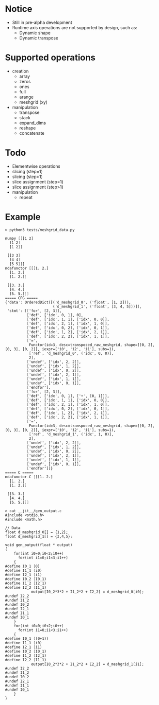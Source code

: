 # Notice
* Still in pre-alpha development
* Runtime axis operations are not supported by design, such as:
    * Dynamic shape
    * Dynamic transpose

# Supported operations
* creation
    * array
    * zeros
    * ones
    * full
    * arange
    * meshgrid (xy)
* manipulation
    * transpose
    * stack
    * expand_dims
    * reshape
    * concatenate

# Todo
* Elementwise operations
* slicing (step=1)
* slicing (step>1)
* slice assignment (step=1)
* slice assignment (step>1)
* manipulation
    * repeat

# Example
```
> python3 tests/meshgrid_data.py

numpy [[[1 2]
  [1 2]
  [1 2]]

 [[3 3]
  [4 4]
  [5 5]]]
ndafunctor [[[1. 2.]
  [1. 2.]
  [1. 2.]]

 [[3. 3.]
  [4. 4.]
  [5. 5.]]]
===== CFG =====
{'data': OrderedDict([('d_meshgrid_0', ('float', [1, 2])),
                      ('d_meshgrid_1', ('float', [3, 4, 5]))]),
 'stmt': [['for', [2, 3]],
          ['def', ['idx', 0, 1], 0],
          ['def', ['idx', 1, 1], ['idx', 0, 0]],
          ['def', ['idx', 2, 1], ['idx', 1, 0]],
          ['def', ['idx', 0, 2], ['idx', 0, 1]],
          ['def', ['idx', 1, 2], ['idx', 2, 1]],
          ['def', ['idx', 2, 2], ['idx', 1, 1]],
          ['=',
           Functor(id=3, desc=transposed_raw_meshgrid, shape=[[0, 2], [0, 3], [0, 2]], iexpr=['i0', 'i2', 'i1'], subs=1),
           ['ref', 'd_meshgrid_0', ('idx', 0, 0)],
           2],
          ['undef', ['idx', 2, 2]],
          ['undef', ['idx', 1, 2]],
          ['undef', ['idx', 0, 2]],
          ['undef', ['idx', 2, 1]],
          ['undef', ['idx', 1, 1]],
          ['undef', ['idx', 0, 1]],
          ['endfor'],
          ['for', [2, 3]],
          ['def', ['idx', 0, 1], ['+', [0, 1]]],
          ['def', ['idx', 1, 1], ['idx', 0, 0]],
          ['def', ['idx', 2, 1], ['idx', 1, 0]],
          ['def', ['idx', 0, 2], ['idx', 0, 1]],
          ['def', ['idx', 1, 2], ['idx', 2, 1]],
          ['def', ['idx', 2, 2], ['idx', 1, 1]],
          ['=',
           Functor(id=3, desc=transposed_raw_meshgrid, shape=[[0, 2], [0, 3], [0, 2]], iexpr=['i0', 'i2', 'i1'], subs=1),
           ['ref', 'd_meshgrid_1', ('idx', 1, 0)],
           2],
          ['undef', ['idx', 2, 2]],
          ['undef', ['idx', 1, 2]],
          ['undef', ['idx', 0, 2]],
          ['undef', ['idx', 2, 1]],
          ['undef', ['idx', 1, 1]],
          ['undef', ['idx', 0, 1]],
          ['endfor']]}
===== C =====
ndafunctor-C [[[1. 2.]
  [1. 2.]
  [1. 2.]]

 [[3. 3.]
  [4. 4.]
  [5. 5.]]]

> cat __jit__/gen_output.c
#include <stdio.h>
#include <math.h>

// Data
float d_meshgrid_0[] = {1,2};
float d_meshgrid_1[] = {3,4,5};

void gen_output(float * output)
{
    for(int i0=0;i0<2;i0++)
      for(int i1=0;i1<3;i1++)
    {
#define I0_1 (0)
#define I1_1 (i0)
#define I2_1 (i1)
#define I0_2 (I0_1)
#define I1_2 (I2_1)
#define I2_2 (I1_1)
            output[I0_2*3*2 + I1_2*2 + I2_2] = d_meshgrid_0[i0];
#undef I2_2
#undef I1_2
#undef I0_2
#undef I2_1
#undef I1_1
#undef I0_1
    }
    for(int i0=0;i0<2;i0++)
      for(int i1=0;i1<3;i1++)
    {
#define I0_1 ((0+1))
#define I1_1 (i0)
#define I2_1 (i1)
#define I0_2 (I0_1)
#define I1_2 (I2_1)
#define I2_2 (I1_1)
            output[I0_2*3*2 + I1_2*2 + I2_2] = d_meshgrid_1[i1];
#undef I2_2
#undef I1_2
#undef I0_2
#undef I2_1
#undef I1_1
#undef I0_1
    }
}

```